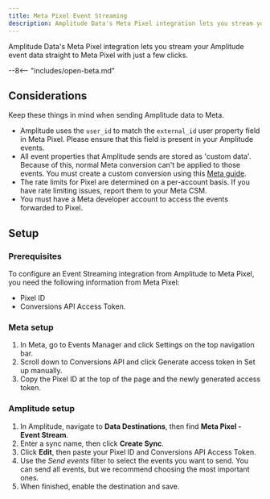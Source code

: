```yaml
---
title: Meta Pixel Event Streaming
description: Amplitude Data's Meta Pixel integration lets you stream your Amplitude event data straight to Meta Pixel with just a few clicks.
---
```


Amplitude Data's Meta Pixel integration lets you stream your Amplitude event data straight to Meta Pixel with just a few clicks.

--8<-- "includes/open-beta.md"

## Considerations

Keep these things in mind when sending Amplitude data to Meta. 

- Amplitude uses the `user_id` to match the `external_id` user property field in Meta Pixel. Please ensure that this field is present in your Amplitude events.
- All event properties that Amplitude sends are stored as 'custom data'. Because of this, normal Meta conversion can't be applied to those events. You must create a custom conversion using this [Meta guide](https://www.facebook.com/business/help/2375212726097833?id=1205376682832142 "https://www.facebook.com/business/help/2375212726097833?id=1205376682832142").
- The rate limits for Pixel are determined on a per-account basis. If you have rate limiting issues, report them to your Meta CSM.
- You must have a Meta developer account to access the events forwarded to Pixel.

## Setup

### Prerequisites

To configure an Event Streaming integration from Amplitude to Meta Pixel, you need the following information from Meta Pixel:

- Pixel ID
- Conversions API Access Token.

### Meta setup

1. In Meta, go to Events Manager and click Settings on the top navigation bar.
2. Scroll down to Conversions API and click Generate access token in Set up manually.
3. Copy the Pixel ID at the top of the page and the newly generated access token.

### Amplitude setup 

1. In Amplitude, navigate to **Data Destinations**, then find **Meta Pixel - Event Stream**.
2. Enter a sync name, then click **Create Sync**.
3. Click **Edit**, then paste your Pixel ID and Conversions API Access Token.
4. Use the _Send events_ filter to select the events you want to send. You can send all events, but we recommend choosing the most important ones.
5. When finished, enable the destination and save.
